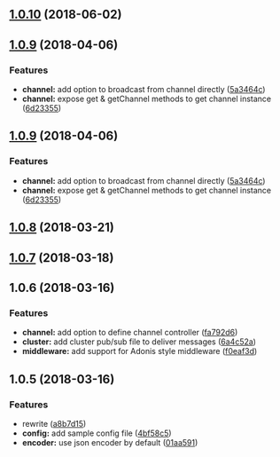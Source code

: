 <a name="1.0.10"></a>
## [1.0.10](https://github.com/adonisjs/adonis-websocket/compare/v1.0.9...v1.0.10) (2018-06-02)



<a name="1.0.9"></a>
## [1.0.9](https://github.com/adonisjs/adonis-websocket/compare/v1.0.8...v1.0.9) (2018-04-06)


### Features

* **channel:** add option to broadcast from channel directly ([5a3464c](https://github.com/adonisjs/adonis-websocket/commit/5a3464c))
* **channel:** expose get & getChannel methods to get channel instance ([6d23355](https://github.com/adonisjs/adonis-websocket/commit/6d23355))



<a name="1.0.9"></a>
## [1.0.9](https://github.com/adonisjs/adonis-websocket/compare/v1.0.8...v1.0.9) (2018-04-06)


### Features

* **channel:** add option to broadcast from channel directly ([5a3464c](https://github.com/adonisjs/adonis-websocket/commit/5a3464c))
* **channel:** expose get & getChannel methods to get channel instance ([6d23355](https://github.com/adonisjs/adonis-websocket/commit/6d23355))



<a name="1.0.8"></a>
## [1.0.8](https://github.com/adonisjs/adonis-websocket/compare/v1.0.7...v1.0.8) (2018-03-21)



<a name="1.0.7"></a>
## [1.0.7](https://github.com/adonisjs/adonis-websocket/compare/v1.0.6...v1.0.7) (2018-03-18)



<a name="1.0.6"></a>
## 1.0.6 (2018-03-16)


### Features

* **channel:** add option to define channel controller ([fa792d6](https://github.com/adonisjs/adonis-websocket/commit/fa792d6))
* **cluster:** add cluster pub/sub file to deliver messages ([6a4c52a](https://github.com/adonisjs/adonis-websocket/commit/6a4c52a))
* **middleware:** add support for Adonis style middleware ([f0eaf3d](https://github.com/adonisjs/adonis-websocket/commit/f0eaf3d))



<a name="1.0.5"></a>
## 1.0.5 (2018-03-16)


### Features

* rewrite ([a8b7d15](https://github.com/adonisjs/adonis-websocket/commit/a8b7d15))
* **config:** add sample config file ([4bf58c5](https://github.com/adonisjs/adonis-websocket/commit/4bf58c5))
* **encoder:** use json encoder by default ([01aa591](https://github.com/adonisjs/adonis-websocket/commit/01aa591))
